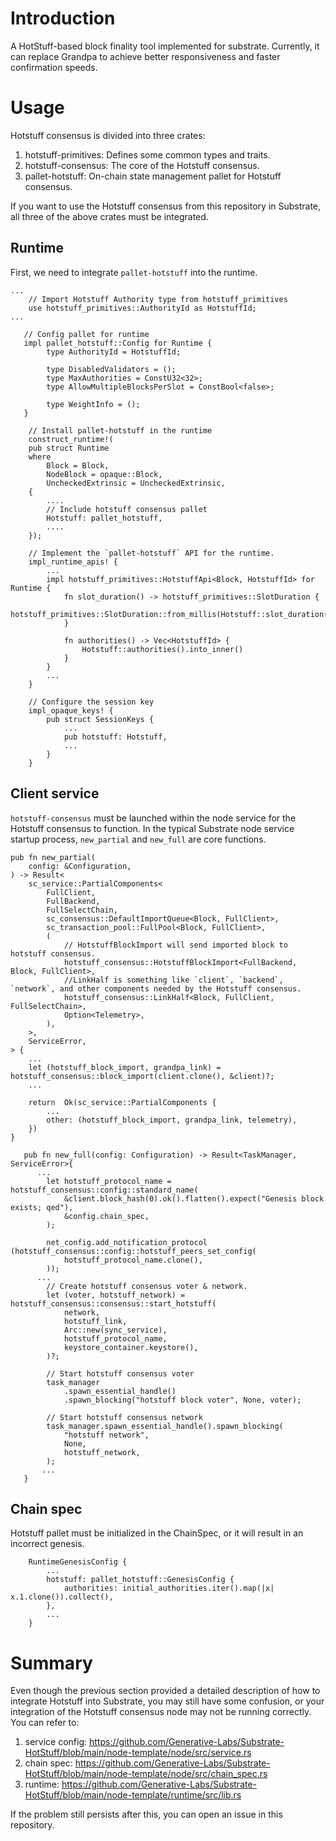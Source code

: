 # Introduction
A HotStuff-based block finality tool implemented for substrate. Currently, it can replace Grandpa to achieve better responsiveness and faster confirmation speeds.

# Usage
Hotstuff consensus is divided into three crates:

1. hotstuff-primitives: Defines some common types and traits.
2. hotstuff-consensus: The core of the Hotstuff consensus.
3. pallet-hotstuff: On-chain state management pallet for Hotstuff consensus.

If you want to use the Hotstuff consensus from this repository in Substrate, all three of the above crates must be integrated.

## Runtime
First, we need to integrate `pallet-hotstuff` into the runtime.

```
...
    // Import Hotstuff Authority type from hotstuff_primitives
    use hotstuff_primitives::AuthorityId as HotstuffId;
...

   // Config pallet for runtime
   impl pallet_hotstuff::Config for Runtime {
        type AuthorityId = HotstuffId;

        type DisabledValidators = ();
        type MaxAuthorities = ConstU32<32>;
        type AllowMultipleBlocksPerSlot = ConstBool<false>;

        type WeightInfo = ();
   }

    // Install pallet-hotstuff in the runtime
    construct_runtime!(
    pub struct Runtime
    where
        Block = Block,
        NodeBlock = opaque::Block,
        UncheckedExtrinsic = UncheckedExtrinsic,
    {
        ....
        // Include hotstuff consensus pallet
        Hotstuff: pallet_hotstuff,
        ....
    });

    // Implement the `pallet-hotstuff` API for the runtime.
    impl_runtime_apis! {
        ...
        impl hotstuff_primitives::HotstuffApi<Block, HotstuffId> for Runtime {
            fn slot_duration() -> hotstuff_primitives::SlotDuration {
                hotstuff_primitives::SlotDuration::from_millis(Hotstuff::slot_duration())
            }

            fn authorities() -> Vec<HotstuffId> {
                Hotstuff::authorities().into_inner()
            }
        }
        ...
    }

    // Configure the session key
    impl_opaque_keys! {
        pub struct SessionKeys {
            ...
            pub hotstuff: Hotstuff,
            ...
        }
    }
```

## Client service
`hotstuff-consensus` must be launched within the node service for the Hotstuff consensus to function. In the typical Substrate node service startup process, `new_partial` and `new_full` are core functions.

```
pub fn new_partial(
	config: &Configuration,
) -> Result<
	sc_service::PartialComponents<
		FullClient,
		FullBackend,
		FullSelectChain,
		sc_consensus::DefaultImportQueue<Block, FullClient>,
		sc_transaction_pool::FullPool<Block, FullClient>,
		(
            // HotstuffBlockImport will send imported block to hotstuff consensus.
			hotstuff_consensus::HotstuffBlockImport<FullBackend, Block, FullClient>,
            //LinkHalf is something like `client`, `backend`, `network`, and other components needed by the Hotstuff consensus.
			hotstuff_consensus::LinkHalf<Block, FullClient, FullSelectChain>,
			Option<Telemetry>,
		),
	>,
	ServiceError,
> {
    ... 
    let (hotstuff_block_import, grandpa_link) = hotstuff_consensus::block_import(client.clone(), &client)?;
    ...

    return 	Ok(sc_service::PartialComponents {
		...
		other: (hotstuff_block_import, grandpa_link, telemetry),
	})
}
```

```
   pub fn new_full(config: Configuration) -> Result<TaskManager, ServiceError>{
      ...
      	let hotstuff_protocol_name = hotstuff_consensus::config::standard_name(
		    &client.block_hash(0).ok().flatten().expect("Genesis block exists; qed"),
		    &config.chain_spec,
	    );

	    net_config.add_notification_protocol    (hotstuff_consensus::config::hotstuff_peers_set_config(
	    	hotstuff_protocol_name.clone(),
	    ));
      ...  
        // Create hotstuff consensus voter & network.
        let (voter, hotstuff_network) = hotstuff_consensus::consensus::start_hotstuff(
	    	network,
	    	hotstuff_link,
	    	Arc::new(sync_service),
	    	hotstuff_protocol_name,
	    	keystore_container.keystore(),
	    )?;

        // Start hotstuff consensus voter
	    task_manager
	    	.spawn_essential_handle()
	    	.spawn_blocking("hotstuff block voter", None, voter); 

        // Start hotstuff consensus network
	    task_manager.spawn_essential_handle().spawn_blocking(
	    	"hotstuff network",
	    	None,
	    	hotstuff_network,
	    );
       ...
   }
```   
## Chain spec
Hotstuff pallet must be initialized in the ChainSpec, or it will result in an incorrect genesis.
```
    RuntimeGenesisConfig {
        ...
		hotstuff: pallet_hotstuff::GenesisConfig {
			authorities: initial_authorities.iter().map(|x| x.1.clone()).collect(),
		},
        ...
	}
```

# Summary
Even though the previous section provided a detailed description of how to integrate Hotstuff into Substrate, you may still have some confusion, or your integration of the Hotstuff consensus node may not be running correctly. You can refer to:

1. service config: https://github.com/Generative-Labs/Substrate-HotStuff/blob/main/node-template/node/src/service.rs 
2. chain spec: https://github.com/Generative-Labs/Substrate-HotStuff/blob/main/node-template/node/src/chain_spec.rs
3. runtime: https://github.com/Generative-Labs/Substrate-HotStuff/blob/main/node-template/runtime/src/lib.rs

If the problem still persists after this, you can open an issue in this repository.
